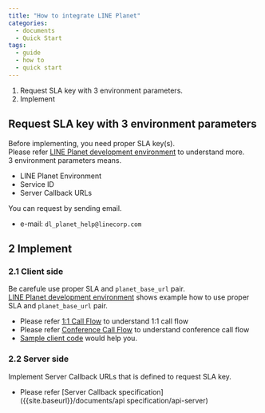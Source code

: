 ```yaml
---
title: "How to integrate LINE Planet"
categories:
  - documents
  - Quick Start 
tags:
  - guide
  - how to
  - quick start
---
```



1. Request SLA key with 3 environment parameters.
2. Implement


## Request SLA key with 3 environment parameters

Before implementing, you need proper SLA key(s). <br>
Please refer [LINE Planet development environment]({{site.baseurl}}/documents/article/art-planet-env) to understand more.<br>
3 environment parameters means.

* LINE Planet Environment 
* Service ID 
* Server Callback URLs

You can request by sending email.
* e-mail: `dl_planet_help@linecorp.com`



## 2 Implement

### 2.1 Client side
Be carefule use proper SLA and `planet_base_url` pair.<br>
[LINE Planet development environment]({{site.baseurl}}/documents/article/art-planet-env) shows example how to use proper SLA and `planet_base_url` pair.
* Please refer [1:1 Call Flow]({{site.baseurl}}/documents/article/flow-call/) to understand 1:1 call flow
* Please refer [Conference Call Flow]({{site.baseurl}}/documents/article/flow-conference/) to understand conference call flow
* [Sample client code]( {{site.baseurl}}/documents/sample/sample-client-codes/ ) would help you.


### 2.2 Server side
Implement Server Callback URLs that is defined to request SLA key.
* Please refer [Server Callback specification]({{site.baseurl}}/documents/api specification/api-server)


